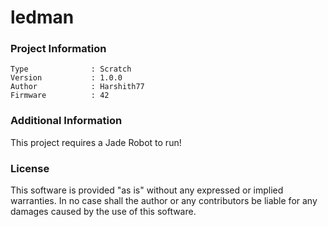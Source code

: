 ledman
================



### Project Information
```
Type              : Scratch
Version           : 1.0.0
Author            : Harshith77
Firmware          : 42
```

### Additional Information
This project requires a Jade Robot to run!

### License
This software is provided "as is" without any expressed or implied warranties.  In no case shall the author or any contributors be liable for any damages caused by the use of this software.

